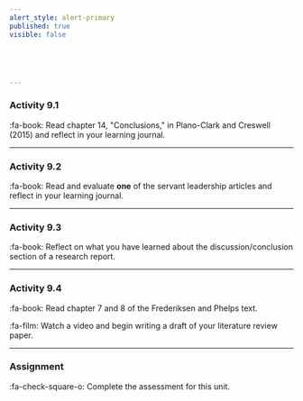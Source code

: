 ```yaml
---
alert_style: alert-primary
published: true
visible: false





---
```


### Activity 9.1

:fa-book: Read chapter 14, "Conclusions," in Plano-Clark and Creswell (2015) and reflect in your learning journal.

---

###  Activity 9.2

:fa-book: Read and evaluate **one** of the servant leadership articles and reflect in your learning journal.

---

### Activity 9.3

:fa-book: Reflect on what you have learned about the discussion/conclusion section of a research report.

---

### Activity 9.4

:fa-book: Read chapter 7 and 8 of the Frederiksen and Phelps text. 

:fa-film: Watch a video and begin writing a draft of your literature review paper.

---

### Assignment

:fa-check-square-o: Complete the assessment for this unit.

